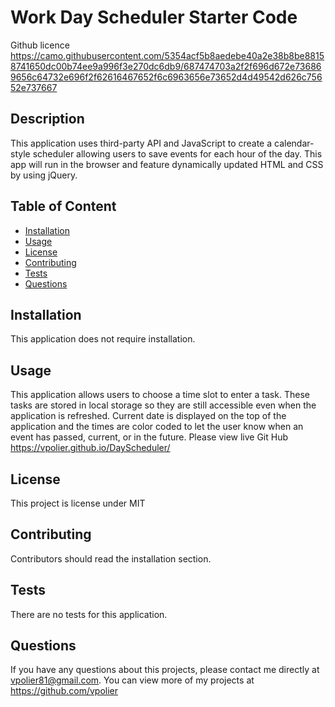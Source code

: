 # Work Day Scheduler Starter Code
Github licence
https://camo.githubusercontent.com/5354acf5b8aedebe40a2e38b8be88158741650dc00b74ee9a996f3e270dc6db9/687474703a2f2f696d672e736869656c64732e696f2f62616467652f6c6963656e73652d4d49542d626c75652e737667

## Description
This application uses third-party API and JavaScript to create a calendar-style scheduler allowing users to save events for each hour of the day. This app will run in the browser and feature dynamically updated HTML and CSS by using jQuery.


## Table of Content
- [Installation](#installation)
- [Usage](#usage)
- [License](#license)
- [Contributing](#contributing)
- [Tests](#tests)
- [Questions](#questions)


## Installation

This application does not require installation.


## Usage

This application allows users to choose a time slot to enter a task. These tasks are stored in local storage so they are still accessible even when the application is refreshed. Current date is displayed on the top of the application and the times are color coded to let the user know when an event has passed, current, or in the future.
Please view live Git Hub https://vpolier.github.io/DayScheduler/


## License

This project is license under MIT


## Contributing

Contributors should read the installation section.


## Tests

There are no tests for this application.


## Questions 

If you have any questions about this projects, please contact me directly at vpolier81@gmail.com. You can view more of my projects at https://github.com/vpolier